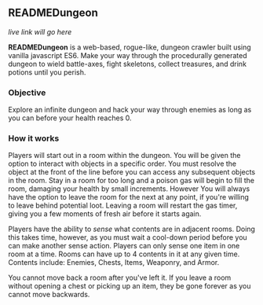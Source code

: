 ## READMEDungeon

*live link will go here*

**READMEDungeon** is a web-based, rogue-like, dungeon crawler built using vanilla javascript ES6. Make your way through the procedurally generated dungeon to wield battle-axes, fight skeletons, collect treasures, and drink potions until you perish.

### Objective

Explore an infinite dungeon and hack your way through enemies as long as you can before your health reaches 0.

### How it works

Players will start out in a room within the dungeon. You will be given the option to interact with objects in a specific order. You must resolve the object at the front of the line before you can access any subsequent objects in the room. Stay in a room for too long and a poison gas will begin to fill the room, damaging your health by small increments. However You will always have the option to leave the room for the next at any point, if you're willing to leave behind potential loot. Leaving a room will restart the gas timer, giving you a few moments of fresh air before it starts again.

Players have the ability to *sense* what contents are in adjacent rooms. Doing this takes time, however, as you must wait a cool-down period before you can make another sense action. Players can only sense one item in one room at a time. Rooms can have up to 4 contents in it at any given time. Contents include: Enemies, Chests, Items, Weaponry, and Armor.

You cannot move back a room after you've left it. If you leave a room without opening a chest or picking up an item, they be gone forever as you cannot move backwards.